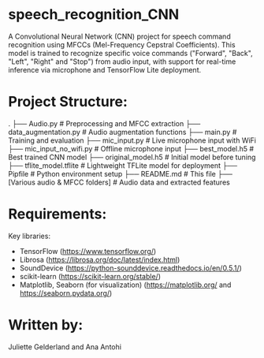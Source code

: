 # speech_recognition_CNN
A Convolutional Neural Network (CNN) project for speech command recognition using MFCCs (Mel-Frequency Cepstral Coefficients). This model is trained to recognize specific voice commands ("Forward", "Back", "Left", "Right" and "Stop") from audio input, with support for real-time inference via microphone and TensorFlow Lite deployment.

# Project Structure:
.
├── Audio.py                         # Preprocessing and MFCC extraction
├── data_augmentation.py            # Audio augmentation functions
├── main.py                         # Training and evaluation
├── mic_input.py                    # Live microphone input with WiFi
├── mic_input_no_wifi.py           # Offline microphone input
├── best_model.h5                   # Best trained CNN model
├── original_model.h5              # Initial model before tuning
├── tflite_model.tflite             # Lightweight TFLite model for deployment
├── Pipfile                         # Python environment setup
├── README.md                       # This file
├── [Various audio & MFCC folders]  # Audio data and extracted features

# Requirements:
Key libraries:
- TensorFlow (https://www.tensorflow.org/)
- Librosa (https://librosa.org/doc/latest/index.html)
- SoundDevice (https://python-sounddevice.readthedocs.io/en/0.5.1/)
- scikit-learn (https://scikit-learn.org/stable/)
- Matplotlib, Seaborn (for visualization) (https://matplotlib.org/ and https://seaborn.pydata.org/)

# Written by:
Juliette Gelderland and Ana Antohi
